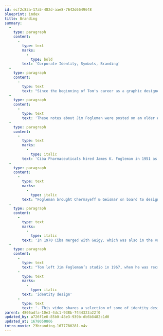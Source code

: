 ```yaml
---
id: ecf2c83a-17a5-482d-aae8-7642d6649648
blueprint: index
title: Branding
summary:
  -
    type: paragraph
    content:
      -
        type: text
        marks:
          -
            type: bold
        text: 'Corporate Identity, Symbols, Branding'
  -
    type: paragraph
    content:
      -
        type: text
        text: "Since the beginning of Tom's career as a graphic designer, “corporate identity” design (generalized today as “branding”) was a major design activity. That interest began during his studies at Yale University (1963-65), in courses with Norman Ives, Paul Rand, and Alvin Eisenman. After that this interest was particularly stimulated during his first job at J. K. Fogleman Associates in Morristown, NJ (1965-67).\_Jim Fogleman, following his long and illustrious career at CIBA and having pioneered CIBA’s corporate design standards, decided in 1965 to start his own design firm in his hometown of Morristown. His studio’s primary clients included various companies from the chemical industry (Ciba, Hoffman LaRoche, Interchem, Syntex), plus other corporations like the newly formed IPI (International Printing Ink) company.\_"
  -
    type: paragraph
    content:
      -
        type: text
        text: 'These notes about Jim Fogleman were posted on an older website:'
  -
    type: paragraph
    content:
      -
        type: text
        marks:
          -
            type: italic
        text: 'Ciba Pharmaceuticals hired James K. Fogleman in 1951 as design director of the U.S. Ciba subsidiary located in Summit, NJ. Known as a pioneer of corporate identity, he employed gifted designers and established Ciba’s reputation through a consistently applied modernist identity program (a nice contrast with the expressive, painterly materials done by James McMullan for Roche Laboratories in the mid 1960s).'
  -
    type: paragraph
    content:
      -
        type: text
        marks:
          -
            type: italic
        text: "Fogleman brought Chermayeff & Geismar on board to design Ciba’s house organ Sidelights, plus many other brochures and booklets targeted at doctors. The Sidelights covers are worthy of their own future post but I was most interested in the diagrams and charts that appear within the publications.\_Most of the Sidelights issues profiled a particular department and began with a chart illustrating the hierarchy of workers. A more abstract version of the organizational chart appeared in C&G’s booklet for Xerox’s Dual Ladder program."
  -
    type: paragraph
    content:
      -
        type: text
        marks:
          -
            type: italic
        text: 'In 1970 Ciba merged with Geigy, which was also in the vanguard of modernist design. Geigy had been employing heavy hitters like Fred Troller, Armin Hofmann, George Giusti, and Steff Geissbuhler (who joined Chermayeff & Geismar’s studio in 1975). Fogleman went on to co-find the landmark design firm Unimark in 1965 with Massimo Vignelli, Ralph Eckerstrom, Wally Gutches, Larry Klein, Robert Moldafsky, and Bob Noorda.'
  -
    type: paragraph
    content:
      -
        type: text
        text: "Tom left Jim Fogleman’s studio in 1967, when he was recruited to teach at Indiana University, and began there as Assistant Professor. However, he also continued his design work in the design studio under his own name and has done work for numerous companies and products requiring\_"
      -
        type: text
        marks:
          -
            type: italic
        text: 'identity design'
      -
        type: text
        text: '. This video shares a selection of some of identity designs, mainly focused on logos, dating from 1965 through current times.'
parent: 4805adfa-10e3-4dc1-938b-7444323a22f0
updated_by: a726f1e0-85b0-48e3-939b-db6b8482c1d0
updated_at: 1678050806
intro_movie: 23branding-1677780281.m4v
---
```

